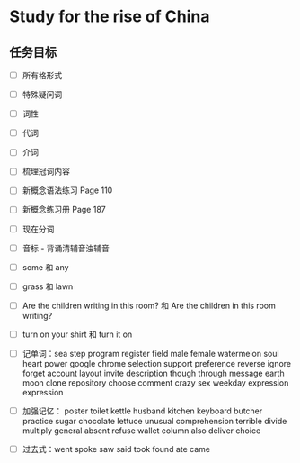 # Study for the rise of China

## 任务目标

- [ ] 所有格形式

- [ ] 特殊疑问词

- [ ] 词性

- [ ] 代词

- [ ] 介词

- [ ] 梳理冠词内容

- [ ] 新概念语法练习 Page 110

- [ ] 新概念练习册 Page 187

- [ ] 现在分词

- [ ] 音标 - 背诵清辅音浊辅音

- [ ] some 和 any

- [ ] grass 和 lawn

- [ ] Are the children writing in this room? 和 Are the children in this room writing?

- [ ] turn on your shirt 和 turn it on

- [ ] 记单词：sea step program register field male female watermelon soul heart power google chrome selection support preference reverse ignore forget account layout invite description though through message earth moon clone repository choose comment crazy sex weekday expression expression

- [ ] 加强记忆： poster toilet kettle husband kitchen keyboard butcher practice sugar chocolate lettuce unusual comprehension terrible divide multiply general absent refuse wallet column also deliver choice

- [ ] 过去式：went spoke saw said took found ate came
